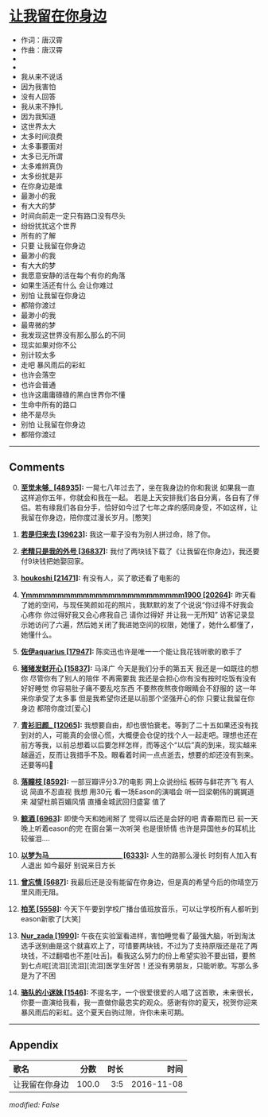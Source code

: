 # [让我留在你身边](https://music.163.com/song?id=438801672)

* 作词：唐汉霄
* 作曲：唐汉霄
*
*
* 我从来不说话
* 因为我害怕
* 没有人回答
* 我从来不挣扎
* 因为我知道
* 这世界太大
* 太多时间浪费
* 太多事要面对
* 太多已无所谓
* 太多难辨真伪
* 太多纷扰是非
* 在你身边是谁
* 最渺小的我
* 有大大的梦
* 时间向前走一定只有路口没有尽头
* 纷纷扰扰这个世界
* 所有的了解
* 只要 让我留在你身边
* 最渺小的我
* 有大大的梦
* 我愿意安静的活在每个有你的角落
* 如果生活还有什么 会让你难过
* 别怕 让我留在你身边
* 都陪你渡过
* 最渺小的我
* 最卑微的梦
* 我发现这世界没有那么那么的不同
* 现实如果对你不公
* 别计较太多
* 走吧 暴风雨后的彩虹
* 也许会落空
* 也许会普通
* 也许这庸庸碌碌的黑白世界你不懂
* 生命中所有的路口
* 绝不是尽头
* 别怕 让我留在你身边
* 都陪你渡过


---

## Comments
0. **[至觉未够_ \[48935\]](https://music.163.com/#/user/home?id=60250339):** 一晃七八年过去了，坐在我身边的你和我说 如果我一直这样追你五年，你就会和我在一起。 若是上天安排我们各自分离，各自有了伴侣。若有缘我们各自分手，恰好如今过了七年之痒的感同身受，不如这样，让我留在你身边，陪你度过漫长岁月。[憨笑]

1. **[若是归来去 \[39623\]](https://music.163.com/#/user/home?id=31188374):** 我这一辈子没有为别人拼过命，除了你。

2. **[老精只是我的外号 \[36837\]](https://music.163.com/#/user/home?id=255851198):** 我付了两块钱下载了《让我留在你身边》，我还要付9块钱把她娶回家。

3. **[houkoshi \[21471\]](https://music.163.com/#/user/home?id=291880361):** 有没有人，买了歌还看了电影的

4. **[Ymmmmmmmmmmmmmmmmmmmmmmmmm1900 \[20264\]](https://music.163.com/#/user/home?id=92046690):** 昨天看了她的空间，与现任笑颜如花的照片，我默默的发了个说说“你过得不好我会心疼你 你过得好我又会心疼我自己 请你过得好 并让我一无所知” 访客记录显示她访问了六遍，然后她关闭了我进她空间的权限，她懂了，她什么都懂了，她懂什么。

5. **[佐伊aquarius \[17947\]](https://music.163.com/#/user/home?id=252862623):** 陈奕迅也许是唯一一个能让我花钱听歌的歌手了

6. **[猪猪发财开心 \[15837\]](https://music.163.com/#/user/home?id=481839620):** 马泽广 今天是我们分手的第五天 我还是一如既往的想你 尽管你有了别人的陪伴 不再需要我 我还是会担心你有没有按时吃饭有没有好好睡觉 你容易肚子痛不要乱吃东西 不要熬夜熬夜你眼睛会不舒服的 这一年来你承受了太多事 但是我希望你还是以前那个坚强开心的你 只要让我留在你身边 都陪你度过[爱心]

7. **[青衫旧颜_ \[12065\]](https://music.163.com/#/user/home?id=293726739):** 我想要自由，却也很怕衰老。等到了二十五如果还没有找到对的人，可能真的会很心慌，大概便会仓促的找个人一起走吧。理想也还在前方等我，以前总想着以后要怎样怎样，而等这个“以后”真的到来，现实越来越逼近，反而让我措手不及。眼看着时间一点点逝去，想要的却还没有到来。还要等吗🍂

8. **[落瞳枝 \[8592\]](https://music.163.com/#/user/home?id=251227915):** 一部豆瓣评分3.7的电影 网上众说纷纭 板砖与鲜花齐飞 有人说 简直不忍直视 我想  用30元 看一场Eason的演唱会 听一回梁朝伟的娓娓道来 凝望杜鹃百媚风情 直播金城武回归盛宴  值了

9. **[鲸酒 \[6963\]](https://music.163.com/#/user/home?id=68411661):** 即使今天和她闹掰了 觉得以后还是会好的吧 青春期而已 前一天晚上听着eason的完 在窗台第一次听哭 也是很矫情 也许是异国他乡的耳机比较催泪....

10. **[以梦为马______________________ \[6333\]](https://music.163.com/#/user/home?id=129943518):** 人生的路那么漫长 时刻有人加入有人退出 如今最好 别说来日方长

11. **[曾忘情 \[5687\]](https://music.163.com/#/user/home?id=16873023):** 我最后还是没有能留在你身边，但是真的希望今后的你晴空万里风雨无阻。

12. **[柏芜 \[5558\]](https://music.163.com/#/user/home?id=306822020):** 今天下午要到学校广播台值班放音乐，可以让学校所有人都听到eason新歌了[大笑]

13. **[Nur_zada \[1990\]](https://music.163.com/#/user/home?id=315354570):** 午夜在实验室看进样，害怕睡觉看了最强大脑，听到淘汰选手送别曲是这个就喜欢上了，可惜要两块钱，不过为了支持原版还是花了两块钱，不过翻唱也不差[吐舌]。看我这么努力的份上希望实验不要出错，要熬到七点呢[流泪][流泪][流泪]医学生好苦！还没有男朋友，只能听歌。写那么多是为了不困

14. **[骆队的小迷妹 \[1546\]](https://music.163.com/#/user/home?id=1380992256):** 不提名字，一个很爱很爱的人唱了这首歌，未来很长，你要一直演给我看，我一直做你最忠实的观众。感谢有你的夏天，祝贺你迎来暴风雨后的彩虹。这个夏天白驹过隙，许你未来可期。



---

## Appendix

|歌名|分数|时长|时间|
|:---|:---:|---:|---:|
|让我留在你身边|100.0|3:5|2016-11-08

*modified: False*
